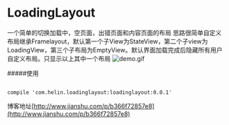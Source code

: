 # LoadingLayout
一个简单的切换加载中，空页面，出错页面和内容页面的布局
思路很简单自定义布局继承Framelayout，默认第一个子View为StateView，第二个子view为LoadingView，第三个子布局为EmptyView。默认界面加载完成后隐藏所有用户自定义布局。只显示以上其中一个布局
![demo.gif](https://github.com/Hemumu/LoadingLayout/blob/master/app/src/main/res/raw/demo.gif)

#####使用
```

compile 'com.helin.loadinglayout:loadinglayout:0.0.1'

```

博客地址[http://www.jianshu.com/p/b366f72857e8](http://www.jianshu.com/p/b366f72857e8)
